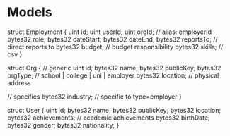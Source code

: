 # Models

struct Employment {
  uint    id;
  uint    userId;
  uint    orgId;     // alias: employerId
  bytes32 role;
  bytes32 dateStart;
  bytes32 dateEnd;
  bytes32 reportsTo; // direct reports to
  bytes32 budget;    // budget responsibility
  bytes32 skills;    // csv
}

struct Org {
  // generic
  uint    id;
  bytes32 name;
  bytes32 publicKey;
  bytes32 orgType;    // school | college | uni | employer
  bytes32 location;   // physical address

  // specifics
  bytes32 industry;   // specific to type=employer
}


struct User {
  uint    id;
  bytes32 name;
  bytes32 publicKey;
  bytes32 location;
  bytes32 achievements; // academic achievements
  bytes32 birthDate;
  bytes32 gender;
  bytes32 nationality;
}
